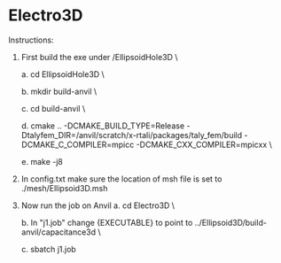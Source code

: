 # Electro3D

Instructions: 

1. First build the exe under /EllipsoidHole3D \
   
   a. cd EllipsoidHole3D \
   
   b. mkdir build-anvil \
   
   c. cd build-anvil \
   
   d. cmake .. -DCMAKE_BUILD_TYPE=Release -Dtalyfem_DIR=/anvil/scratch/x-rtali/packages/taly_fem/build -DCMAKE_C_COMPILER=mpicc -DCMAKE_CXX_COMPILER=mpicxx \
   
   e. make -j8 

3. In config.txt make sure the location of msh file is set to ./mesh/Ellipsoid3D.msh 

4. Now run the job on Anvil 
   a. cd Electro3D \
   
   b. In "j1.job" change {EXECUTABLE} to point to ../Ellipsoid3D/build-anvil/capacitance3d \
   
   c. sbatch j1.job 
